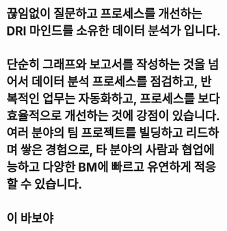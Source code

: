 # 끊임없이 질문하고 프로세스를 개선하는 DRI 마인드를 소유한 데이터 분석가 입니다. 

# 단순히 그래프와 보고서를 작성하는 것을 넘어서 데이터 분석 프로세스를 점검하고, 반복적인 업무는 자동화하고, 프로세스를 보다 효율적으로 개선하는 것에 강점이 있습니다. 여러 분야의 팀 프로젝트를 빌딩하고 리드하며 쌓은 경험으로, 타 분야의 사람과 협업에 능하고 다양한 BM에 빠르고 유연하게 적응할 수 있습니다.


# 이 바보야